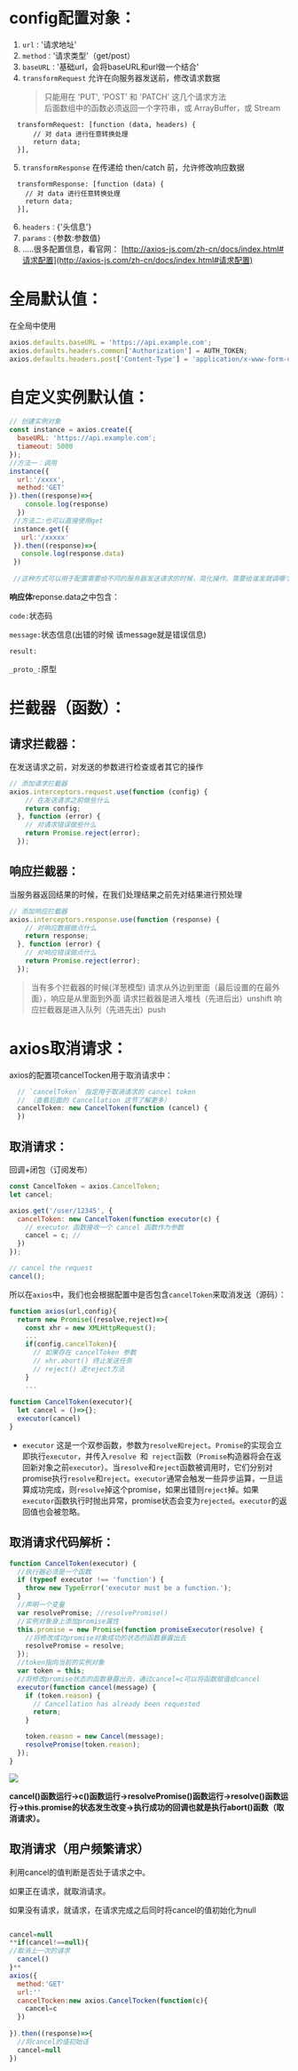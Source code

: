 
# config配置对象：
1. `url：`'请求地址'
2. `method：`'请求类型'（get/post）
3. `baseURL：`'基础url，会将baseURL和url做一个结合'
4. `transformRequest` 允许在向服务器发送前，修改请求数据  
	> 只能用在 'PUT', 'POST' 和 'PATCH' 这几个请求方法  
	> 后面数组中的函数必须返回一个字符串，或 ArrayBuffer，或 Stream 
  
  ```
	transformRequest: [function (data, headers) {  
		// 对 data 进行任意转换处理  
		return data;  
	}],
  ```  
5. `transformResponse` 在传递给 then/catch 前，允许修改响应数据  

  ```
    transformResponse: [function (data) {  
      // 对 data 进行任意转换处理  
      return data;  
    }],
  ```
6. `headers：`{'头信息'}
7. `params：`{参数:参数值}
8. .....很多配置信息，看官网：
[http://axios-js.com/zh-cn/docs/index.html#请求配置](http://axios-js.com/zh-cn/docs/index.html#请求配置)



# 全局默认值：

在全局中使用

```javascript
axios.defaults.baseURL = 'https://api.example.com';
axios.defaults.headers.common['Authorization'] = AUTH_TOKEN;
axios.defaults.headers.post['Content-Type'] = 'application/x-www-form-urlencoded';
```


# 自定义实例默认值：

```javascript
// 创建实例对象
const instance = axios.create({
  baseURL: 'https://api.example.com';
  tiameout: 5000
});
//方法一：调用
instance({
  url:'/xxxx',
  method:'GET'
}).then((response)=>{
    console.log(response)
  })
 //方法二:也可以直接使用get
 instance.get({
   url:'/xxxxx'
 }).then((response)=>{
   console.log(response.data)
 })
 
 //这种方式可以用于配置需要给不同的服务器发送请求的时候，简化操作。需要给谁发就调哪个对象。

```


**响应体**reponse.data之中包含：

`code:`状态码

`message:`状态信息(出错的时候 该message就是错误信息)

`result:`

`_proto_:`原型

# 拦截器（函数）：

## 请求拦截器：

在发送请求之前，对发送的参数进行检查或者其它的操作

```javascript
// 添加请求拦截器
axios.interceptors.request.use(function (config) {
    // 在发送请求之前做些什么
    return config;
  }, function (error) {
    // 对请求错误做些什么
    return Promise.reject(error);
  });

```


## 响应拦截器：

当服务器返回结果的时候，在我们处理结果之前先对结果进行预处理

```javascript
// 添加响应拦截器
axios.interceptors.response.use(function (response) {
    // 对响应数据做点什么
    return response;
  }, function (error) {
    // 对响应错误做点什么
    return Promise.reject(error);
  });
```




> 当有多个拦截器的时候(洋葱模型)
  >请求从外边到里面（最后设置的在最外面），响应是从里面到外面
  >请求拦截器是进入堆栈（先进后出）unshift
  响应拦截器是进入队列（先进先出）push



# axios取消请求：

axios的配置项cancelTocken用于取消请求中：

```javascript
  // `cancelToken` 指定用于取消请求的 cancel token
  // （查看后面的 Cancellation 这节了解更多）
  cancelToken: new CancelToken(function (cancel) {
  })
```


## 取消请求：

回调+闭包（订阅发布）

```javascript
const CancelToken = axios.CancelToken;
let cancel;

axios.get('/user/12345', {
  cancelToken: new CancelToken(function executor(c) {
    // executor 函数接收一个 cancel 函数作为参数
    cancel = c; //
  })
});

// cancel the request
cancel();
```


所以在`axios`中，我们也会根据配置中是否包含`cancelToken`来取消发送（源码）：

```javascript
function axios(url,config){
  return new Promise((resolve,reject)=>{
    const xhr = new XMLHttpRequest();
    ...
    if(config.cancelToken){
      // 如果存在 cancelToken 参数
      // xhr.abort() 终止发送任务
      // reject() 走reject方法
    }
    ...
    
function CancelToken(executor){
  let cancel = ()=>{};
  executor(cancel)
}
```


- `executor`
	这是一个双参函数，参数为`resolve和reject`。`Promise`的实现会立即执行`executor`，并传入`resolve `和` reject`函数（`Promise`构造器将会在返回新对象之前`executor`）。当`resolve`和`reject`函数被调用时，它们分别对promise执行`resolve`和`reject`。`executor`通常会触发一些异步运算，一旦运算成功完成，则`resolve`掉这个promise，如果出错则`reject`掉。如果`executor`函数执行时抛出异常，promise状态会变为`rejected`。`executor`的返回值也会被忽略。

## 取消请求代码解析：

```javascript
function CancelToken(executor) {
  //执行器必须是一个函数
  if (typeof executor !== 'function') {
    throw new TypeError('executor must be a function.');
  }
  //声明一个变量
  var resolvePromise; //resolvePromise()
  //实例对象身上添加promise属性
  this.promise = new Promise(function promiseExecutor(resolve) {
    //将修改成功promise对象成功的状态的函数暴露出去
    resolvePromise = resolve;
  });
  //token指向当前的实例对象
  var token = this;
  //将修改promise状态的函数暴露出去，通过cancel=c可以将函数赋值给cancel
  executor(function cancel(message) {
    if (token.reason) {
      // Cancellation has already been requested
      return;
    }

    token.reason = new Cancel(message);
    resolvePromise(token.reason);
  });
}

```


![](image/image.png "")

**cancel()函数运行→c()函数运行→resolvePromise()函数运行→resolve()函数运行→this.promise的状态发生改变→执行成功的回调也就是执行abort()函数（取消请求）。**

## 取消请求（用户频繁请求）

利用cancel的值判断是否处于请求之中。

如果正在请求，就取消请求。

如果没有请求，就请求，在请求完成之后同时将cancel的值初始化为null

```javascript

cancel=null
**if(cancel!==null){
//取消上一次的请求
  cancel()
}**
axios({
  method:'GET'
  url:''
  cancelTocken:new axios.CancelTocken(function(c){
    cancel=c
  })
  
}).then((response)=>{
  //将cancel的值初始话
  cancel=null
})
```




